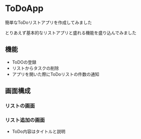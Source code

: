 # ToDoApp

簡単なToDoリストアプリを作成してみました　　

とりあえず基本的なリストアプリと盛れる機能を盛り込んでみました　　

## 機能　　
* ToDOの登録
* リストからタスクの削除
* アプリを開いた際にToDoリストの件数の通知

## 画面構成
### リストの画面


### リスト追加の画面
* ToDo内容はタイトルと説明

